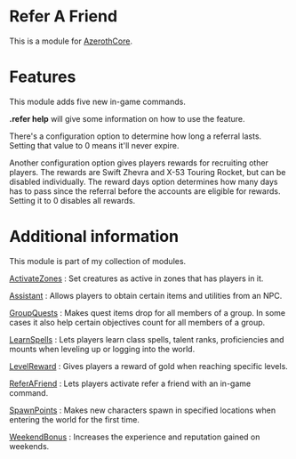 # Refer A Friend
This is a module for [AzerothCore](https://github.com/azerothcore/azerothcore-wotlk).

# Features
This module adds five new in-game commands.

**.refer help** will give some information on how to use the feature.

There's a configuration option to determine how long a referral lasts. Setting that value to 0 means it'll never expire.

Another configuration option gives players rewards for recruiting other players. The rewards are Swift Zhevra and X-53 Touring Rocket, but can be disabled individually. The reward days option determines how many days has to pass since the referral before the accounts are eligible for rewards. Setting it to 0 disables all rewards.

# Additional information
This module is part of my collection of modules.

[ActivateZones](https://github.com/tkn963/mod-activatezones) : Set creatures as active in zones that has players in it.

[Assistant](https://github.com/tkn963/mod-assistant) : Allows players to obtain certain items and utilities from an NPC.

[GroupQuests](https://github.com/tkn963/mod-groupquests) : Makes quest items drop for all members of a group. In some cases it also help certain objectives count for all members of a group.

[LearnSpells](https://github.com/tkn963/mod-learnspells) : Lets players learn class spells, talent ranks, proficiencies and mounts when leveling up or logging into the world.

[LevelReward](https://github.com/tkn963/mod-levelreward) : Gives players a reward of gold when reaching specific levels.

[ReferAFriend](https://github.com/tkn963/mod-referafriend) : Lets players activate refer a friend with an in-game command.

[SpawnPoints](https://github.com/tkn963/mod-spawnpoints) : Makes new characters spawn in specified locations when entering the world for the first time.

[WeekendBonus](https://github.com/tkn963/mod-weekendbonus) : Increases the experience and reputation gained on weekends.
